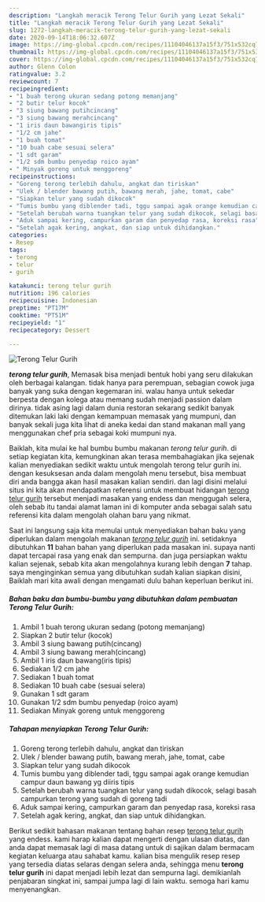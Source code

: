 ```yaml
---
description: "Langkah meracik Terong Telur Gurih yang Lezat Sekali"
title: "Langkah meracik Terong Telur Gurih yang Lezat Sekali"
slug: 1272-langkah-meracik-terong-telur-gurih-yang-lezat-sekali
date: 2020-09-14T18:06:32.607Z
image: https://img-global.cpcdn.com/recipes/11104046137a15f3/751x532cq70/terong-telur-gurih-foto-resep-utama.jpg
thumbnail: https://img-global.cpcdn.com/recipes/11104046137a15f3/751x532cq70/terong-telur-gurih-foto-resep-utama.jpg
cover: https://img-global.cpcdn.com/recipes/11104046137a15f3/751x532cq70/terong-telur-gurih-foto-resep-utama.jpg
author: Glenn Colon
ratingvalue: 3.2
reviewcount: 7
recipeingredient:
- "1 buah terong ukuran sedang potong memanjang"
- "2 butir telur kocok"
- "3 siung bawang putihcincang"
- "3 siung bawang merahcincang"
- "1 iris daun bawangiris tipis"
- "1/2 cm jahe"
- "1 buah tomat"
- "10 buah cabe sesuai selera"
- "1 sdt garam"
- "1/2 sdm bumbu penyedap roico ayam"
- " Minyak goreng untuk menggoreng"
recipeinstructions:
- "Goreng terong terlebih dahulu, angkat dan tiriskan"
- "Ulek / blender bawang putih, bawang merah, jahe, tomat, cabe"
- "Siapkan telur yang sudah dikocok"
- "Tumis bumbu yang diblender tadi, tggu sampai agak orange kemudian campur daun bawang yg diiris tipis"
- "Setelah berubah warna tuangkan telur yang sudah dikocok, selagi basah campurkan terong yang sudah di goreng tadi"
- "Aduk sampai kering, campurkan garam dan penyedap rasa, koreksi rasa"
- "Setelah agak kering, angkat, dan siap untuk dihidangkan."
categories:
- Resep
tags:
- terong
- telur
- gurih

katakunci: terong telur gurih 
nutrition: 196 calories
recipecuisine: Indonesian
preptime: "PT17M"
cooktime: "PT51M"
recipeyield: "1"
recipecategory: Dessert

---
```



![Terong Telur Gurih](https://img-global.cpcdn.com/recipes/11104046137a15f3/751x532cq70/terong-telur-gurih-foto-resep-utama.jpg)

<b><i>terong telur gurih</i></b>, Memasak bisa menjadi bentuk hobi yang seru dilakukan oleh berbagai kalangan. tidak hanya para perempuan, sebagian cowok juga banyak yang suka dengan kegemaran ini. walau hanya untuk sekedar berpesta dengan kolega atau memang sudah menjadi passion dalam dirinya. tidak asing lagi dalam dunia restoran sekarang sedikit banyak ditemukan laki laki dengan kemampuan memasak yang mumpuni, dan banyak sekali juga kita lihat di aneka kedai dan stand makanan mall yang menggunakan chef pria sebagai koki mumpuni nya.



Baiklah, kita mulai ke hal bumbu bumbu makanan <i>terong telur gurih</i>. di setiap kegiatan kita, kemungkinan akan terasa membahagiakan jika sejenak kalian menyediakan sedikit waktu untuk mengolah terong telur gurih ini. dengan kesuksesan anda dalam mengolah menu tersebut, bisa membuat diri anda bangga akan hasil masakan kalian sendiri. dan lagi disini melalui situs ini kita akan mendapatkan referensi untuk membuat hidangan <u>terong telur gurih</u> tersebut menjadi masakan yang endess dan menggugah selera, oleh sebab itu tandai alamat laman ini di komputer anda sebagai salah satu referensi kita dalam mengolah olahan baru yang nikmat.


Saat ini langsung saja kita memulai untuk menyediakan bahan baku yang diperlukan dalam mengolah makanan <u><i>terong telur gurih</i></u> ini. setidaknya dibutuhkan <b>11</b> bahan bahan yang diperlukan pada masakan ini. supaya nanti dapat tercapai rasa yang enak dan sempurna. dan juga persiapkan waktu kalian sejenak, sebab kita akan mengolahnya kurang lebih dengan <b>7</b> tahap. saya menginginkan semua yang dibutuhkan sudah kalian siapkan disini, Baiklah mari kita awali dengan mengamati dulu bahan keperluan berikut ini.

<!--inarticleads1-->

##### Bahan baku dan bumbu-bumbu yang dibutuhkan dalam pembuatan Terong Telur Gurih:

1. Ambil 1 buah terong ukuran sedang (potong memanjang)
1. Siapkan 2 butir telur (kocok)
1. Ambil 3 siung bawang putih(cincang)
1. Ambil 3 siung bawang merah(cincang)
1. Ambil 1 iris daun bawang(iris tipis)
1. Sediakan 1/2 cm jahe
1. Sediakan 1 buah tomat
1. Sediakan 10 buah cabe (sesuai selera)
1. Gunakan 1 sdt garam
1. Gunakan 1/2 sdm bumbu penyedap (roico ayam)
1. Sediakan  Minyak goreng untuk menggoreng




<!--inarticleads2-->

##### Tahapan menyiapkan Terong Telur Gurih:

1. Goreng terong terlebih dahulu, angkat dan tiriskan
1. Ulek / blender bawang putih, bawang merah, jahe, tomat, cabe
1. Siapkan telur yang sudah dikocok
1. Tumis bumbu yang diblender tadi, tggu sampai agak orange kemudian campur daun bawang yg diiris tipis
1. Setelah berubah warna tuangkan telur yang sudah dikocok, selagi basah campurkan terong yang sudah di goreng tadi
1. Aduk sampai kering, campurkan garam dan penyedap rasa, koreksi rasa
1. Setelah agak kering, angkat, dan siap untuk dihidangkan.




Berikut sedikit bahasan makanan tentang bahan resep <u>terong telur gurih</u> yang endess. kami harap kalian dapat mengerti dengan ulasan diatas, dan anda dapat memasak lagi di masa datang untuk di sajikan dalam bermacam kegiatan keluarga atau sahabat kamu. kalian bisa mengulik resep resep yang tersedia diatas selaras dengan selera anda, sehingga menu <b>terong telur gurih</b> ini dapat menjadi lebih lezat dan sempurna lagi. demikianlah penjabaran singkat ini, sampai jumpa lagi di lain waktu. semoga hari kamu menyenangkan.
